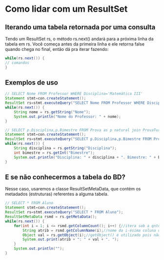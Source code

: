 # Como lidar com um ResultSet

## Iterando uma tabela retornada por uma consulta
Tendo um ResultSet rs, o método rs.next() andará para a próxima linha da tabela em rs. Você começa antes da primeira linha e ele retorna false quando chega no final, então dá pra iterar fazendo:
```java
while(rs.next()) {
// comandos
}
```

## Exemplos de uso
```java
// SELECT Nome FROM Professor WHERE Disciplina='Matemática III'
Statement stmt=con.createStatement();  
ResultSet rs=stmt.executeQuery("SELECT Nome FROM Professor WHERE Disciplina='Matemática III'");    
while(rs.next()) {
	String nome = rs.getString("Nome");
	System.out.println("Nome do Professor: " + nome);
}

// SELECT p.Disciplina,p.Bimestre FROM Prova as p natural join ProvaTurma as pt  WHERE p.Disciplina=pt.Disciplina_Prova AND p.Data_Prova='2018/06/15' AND pt.Cod_Turma='2B'
Statement stmt=con.createStatement();
ResultSet rs=stmt.executeQuery("SELECT p.Disciplina,p.Bimestre FROM Prova as p natural join ProvaTurma as pt  WHERE p.Disciplina=pt.Disciplina_Prova AND p.Data_Prova='2018/06/15' AND pt.Cod_Turma='2B'");    
while(rs.next()) {
	String disciplina = rs.getString("Disciplina");
	int bimestre = rs.getInt("Bimestre");
	System.out.println("Disciplina: " + disciplina + ". Bimestre: " + bimestre + ".");
}
```

## E se não conhecermos a tabela do BD?
  Nesse caso, usaremos a classe ResultSetMetaData, que contém os metadados (estruturas) referentes a alguma tabela.
```java
// SELECT * FROM Aluno
Statement stmt=con.createStatement();  
ResultSet rs=stmt.executeQuery("SELECT * FROM Aluno");
ResultSetMetaData rsmd = rs.getMetaData();
while(rs.next()) {
	for(int i = 1; i <= rsmd.getColumnCount(); i++) {//itera sob a qntd de colunas da tabela
		String atrib = rsmd.getColumnName(i);//nome da i-ésima coluna da tabela
		Object val = rs.getObject(i);//getObject() é utilizado pois não sabemos o domínio do atributo da coluna i
		System.out.print(atrib + ": " + val + ". ");
	}
	System.out.println("");
}
```
